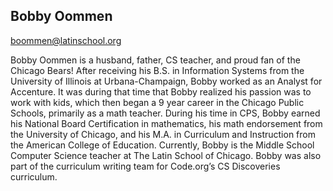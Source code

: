 ## Bobby Oommen

[boommen@latinschool.org](mailto:boommen@latinschool.org)

Bobby Oommen is a husband, father, CS teacher, and proud fan of the Chicago Bears! After receiving his B.S. in Information Systems from the University of Illinois at Urbana-Champaign, Bobby worked as an Analyst for Accenture.  It was during that time that Bobby realized his passion was to work with kids, which then began a 9 year career in the Chicago Public Schools, primarily as a math teacher. During his time in CPS, Bobby earned his National Board Certification in mathematics, his math endorsement from the University of Chicago, and his M.A. in Curriculum and Instruction from the American College of Education. Currently, Bobby is the Middle School Computer Science teacher at The Latin School of Chicago. Bobby was also part of the curriculum writing team for Code.org’s CS Discoveries curriculum. 
